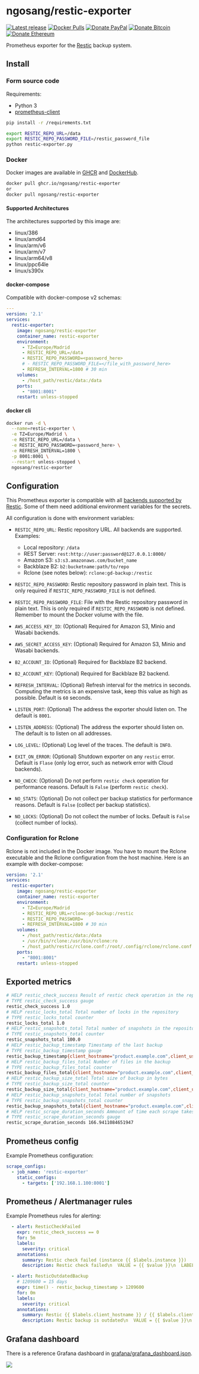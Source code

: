 # ngosang/restic-exporter

[![Latest release](https://img.shields.io/github/v/release/ngosang/restic-exporter)](https://github.com/ngosang/restic-exporter/releases)
[![Docker Pulls](https://img.shields.io/docker/pulls/ngosang/restic-exporter)](https://hub.docker.com/r/ngosang/restic-exporter/)
[![Donate PayPal](https://img.shields.io/badge/Donate-PayPal-yellow.svg)](https://www.paypal.com/paypalme/diegoheras0xff)
[![Donate Bitcoin](https://img.shields.io/badge/Donate-Bitcoin-f7931a.svg)](https://www.blockchain.com/btc/address/14EcPN47rWXkmFvjfohJx2rQxxoeBRJhej)
[![Donate Ethereum](https://img.shields.io/badge/Donate-Ethereum-8c8c8c.svg)](https://www.blockchain.com/eth/address/0x0D1549BbB00926BF3D92c1A8A58695e982f1BE2E)

Prometheus exporter for the [Restic](https://github.com/restic/restic) backup system.

## Install

### Form source code

Requirements:
 * Python 3
 * [prometheus-client](https://github.com/prometheus/client_python)

```bash
pip install -r /requirements.txt

export RESTIC_REPO_URL=/data
export RESTIC_REPO_PASSWORD_FILE=/restic_password_file
python restic-exporter.py
```

### Docker

Docker images are available in [GHCR](https://github.com/ngosang/restic-exporter/pkgs/container/restic-exporter) and [DockerHub](https://hub.docker.com/r/ngosang/restic-exporter).

```bash
docker pull ghcr.io/ngosang/restic-exporter
or
docker pull ngosang/restic-exporter
```

#### Supported Architectures

The architectures supported by this image are:

* linux/386
* linux/amd64
* linux/arm/v6
* linux/arm/v7
* linux/arm64/v8
* linux/ppc64le
* linux/s390x

#### docker-compose

Compatible with docker-compose v2 schemas:

```yaml
---
version: '2.1'
services:
  restic-exporter:
    image: ngosang/restic-exporter
    container_name: restic-exporter
    environment:
      - TZ=Europe/Madrid
      - RESTIC_REPO_URL=/data
      - RESTIC_REPO_PASSWORD=<password_here>
      # - RESTIC_REPO_PASSWORD_FILE=</file_with_password_here>
      - REFRESH_INTERVAL=1800 # 30 min
    volumes:
      - /host_path/restic/data:/data
    ports:
      - "8001:8001"
    restart: unless-stopped
```

#### docker cli

```bash
docker run -d \
  --name=restic-exporter \
  -e TZ=Europe/Madrid \
  -e RESTIC_REPO_URL=/data \
  -e RESTIC_REPO_PASSWORD=<password_here> \
  -e REFRESH_INTERVAL=1800 \
  -p 8001:8001 \
  --restart unless-stopped \
  ngosang/restic-exporter
```

## Configuration

This Prometheus exporter is compatible with all [backends supported by Restic](https://restic.readthedocs.io/en/latest/030_preparing_a_new_repo.html).
Some of them need additional environment variables for the secrets.

All configuration is done with environment variables:

- `RESTIC_REPO_URL`: Restic repository URL. All backends are supported. Examples:
  * Local repository: `/data`
  * REST Server: `rest:http://user:password@127.0.0.1:8000/`
  * Amazon S3: `s3:s3.amazonaws.com/bucket_name`
  * Backblaze B2: `b2:bucketname:path/to/repo`
  * Rclone (see notes below): `rclone:gd-backup:/restic`

- `RESTIC_REPO_PASSWORD`: Restic repository password in plain text. This is only
required if `RESTIC_REPO_PASSWORD_FILE` is not defined.
- `RESTIC_REPO_PASSWORD_FILE`: File with the Restic repository password in plain
text. This is only required if `RESTIC_REPO_PASSWORD` is not defined. Remember
to mount the Docker volume with the file.
- `AWS_ACCESS_KEY_ID`: (Optional) Required for Amazon S3, Minio and Wasabi
backends.
- `AWS_SECRET_ACCESS_KEY`: (Optional) Required for Amazon S3, Minio and Wasabi
backends.
- `B2_ACCOUNT_ID`: (Optional) Required for Backblaze B2 backend.
- `B2_ACCOUNT_KEY`: (Optional) Required for Backblaze B2 backend.
- `REFRESH_INTERVAL`: (Optional) Refresh interval for the metrics in seconds.
Computing the metrics is an expensive task, keep this value as high as possible.
Default is `60` seconds.
- `LISTEN_PORT`: (Optional) The address the exporter should listen on. The
default is `8001`.
- `LISTEN_ADDRESS`: (Optional) The address the exporter should listen on. The
default is to listen on all addresses.
- `LOG_LEVEL`: (Optional) Log level of the traces. The default is `INFO`.
- `EXIT_ON_ERROR`: (Optional) Shutdown exporter on any `restic` error. Default
is `Flase` (only log error, such as network error with Cloud backends).
- `NO_CHECK`: (Optional) Do not perform `restic check` operation for performance
reasons. Default is `False` (perform `restic check`).
- `NO_STATS`: (Optional) Do not collect per backup statistics for performance
reasons. Default is `False` (collect per backup statistics).
- `NO_LOCKS`: (Optional) Do not collect the number of locks. Default is `False` (collect number of locks).

### Configuration for Rclone

Rclone is not included in the Docker image. You have to mount the Rclone executable and the Rclone configuration from the host machine. Here is an example with docker-compose:

```yaml
version: '2.1'
services:
  restic-exporter:
    image: ngosang/restic-exporter
    container_name: restic-exporter
    environment:
      - TZ=Europe/Madrid
      - RESTIC_REPO_URL=rclone:gd-backup:/restic
      - RESTIC_REPO_PASSWORD= 
      - REFRESH_INTERVAL=1800 # 30 min
    volumes:
      - /host_path/restic/data:/data
      - /usr/bin/rclone:/usr/bin/rclone:ro
      - /host_path/restic/rclone.conf:/root/.config/rclone/rclone.conf:ro
    ports:
      - "8001:8001"
    restart: unless-stopped
```

## Exported metrics

```bash
# HELP restic_check_success Result of restic check operation in the repository
# TYPE restic_check_success gauge
restic_check_success 1.0
# HELP restic_locks_total Total number of locks in the repository
# TYPE restic_locks_total counter
restic_locks_total 1.0
# HELP restic_snapshots_total Total number of snapshots in the repository
# TYPE restic_snapshots_total counter
restic_snapshots_total 100.0
# HELP restic_backup_timestamp Timestamp of the last backup
# TYPE restic_backup_timestamp gauge
restic_backup_timestamp{client_hostname="product.example.com",client_username="root",snapshot_hash="20795072cba0953bcdbe52e9cf9d75e5726042f5bbf2584bb2999372398ee835",snapshot_tag="mysql"} 1.666273638e+09
# HELP restic_backup_files_total Number of files in the backup
# TYPE restic_backup_files_total counter
restic_backup_files_total{client_hostname="product.example.com",client_username="root",snapshot_hash="20795072cba0953bcdbe52e9cf9d75e5726042f5bbf2584bb2999372398ee835",snapshot_tag="mysql"} 8.0
# HELP restic_backup_size_total Total size of backup in bytes
# TYPE restic_backup_size_total counter
restic_backup_size_total{client_hostname="product.example.com",client_username="root",snapshot_hash="20795072cba0953bcdbe52e9cf9d75e5726042f5bbf2584bb2999372398ee835",snapshot_tag="mysql"} 4.3309562e+07
# HELP restic_backup_snapshots_total Total number of snapshots
# TYPE restic_backup_snapshots_total counter
restic_backup_snapshots_total{client_hostname="product.example.com",client_username="root",snapshot_hash="20795072cba0953bcdbe52e9cf9d75e5726042f5bbf2584bb2999372398ee835",snapshot_tag="mysql"} 1.0
# HELP restic_scrape_duration_seconds Ammount of time each scrape takes
# TYPE restic_scrape_duration_seconds gauge
restic_scrape_duration_seconds 166.9411084651947
```

## Prometheus config

Example Prometheus configuration:

```yaml
scrape_configs:
  - job_name: 'restic-exporter'
    static_configs:
      - targets: ['192.168.1.100:8001']
```

## Prometheus / Alertmanager rules

Example Prometheus rules for alerting:

```yaml
  - alert: ResticCheckFailed
    expr: restic_check_success == 0
    for: 5m
    labels:
      severity: critical
    annotations:
      summary: Restic check failed (instance {{ $labels.instance }})
      description: Restic check failed\n  VALUE = {{ $value }}\n  LABELS = {{ $labels }}

  - alert: ResticOutdatedBackup
    # 1209600 = 15 days
    expr: time() - restic_backup_timestamp > 1209600
    for: 0m
    labels:
      severity: critical
    annotations:
      summary: Restic {{ $labels.client_hostname }} / {{ $labels.client_username }} backup is outdated
      description: Restic backup is outdated\n  VALUE = {{ $value }}\n  LABELS = {{ $labels }}
```

## Grafana dashboard

There is a reference Grafana dashboard in [grafana/grafana_dashboard.json](./grafana/grafana_dashboard.json).

![](./grafana/grafana_dashboard.png)
